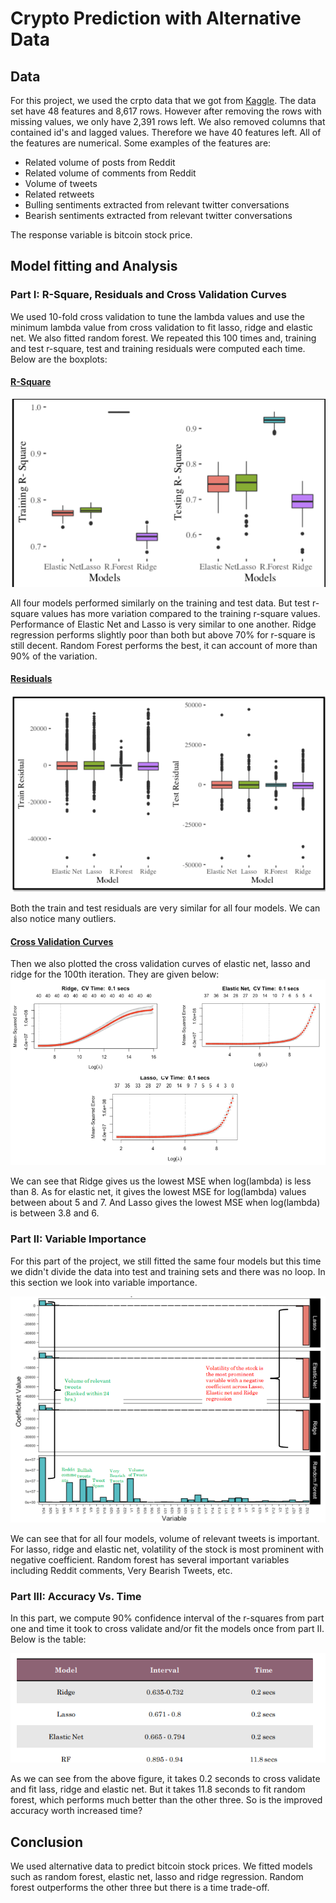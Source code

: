 # Crypto Prediction with Alternative Data

## Data
For this project, we used the crpto data that we got from [Kaggle](https://www.kaggle.com/rafat97/cryptocurrency-price-prediction-by-ieee-ensi-sb). The data set have 48 features and 8,617 rows. However after removing the rows with missing values, we only have 2,391 rows left. We also removed columns that contained id's and lagged values. Therefore we have 40 features left. All of the features are numerical. Some examples of the features are:

- Related volume of posts from Reddit
- Related volume of comments from Reddit
- Volume of tweets 
- Related retweets
- Bulling sentiments extracted from relevant twitter conversations
- Bearish sentiments extracted from relevant twitter conversations

The response variable is bitcoin stock price. 

## Model fitting and Analysis
### Part I: R-Square, Residuals and Cross Validation Curves
We used 10-fold cross validation to tune the lambda values and use the minimum lambda value from cross validation to fit lasso, ridge and elastic net. We also fitted random forest. We repeated this 100 times and, training and test r-square, test and training residuals were computed each time. Below are the boxplots:

#### <u>R-Square</u>
![R-Square](images/r-square.png)

All four models performed similarly on the training and test data. But test r-square values has more variation compared to the training r-square values. Performance of Elastic Net and Lasso is very similar to one another. Ridge regression performs slightly poor than both but above 70% for r-square is still decent. Random Forest performs the best, it can account of more than 90% of the variation.

#### <u>Residuals</u>
![Residuals](images/residual.png)

Both the train and test residuals are very similar for all four models. We can also notice many outliers.

#### <u>Cross Validation Curves</u>
Then we also plotted the cross validation curves of elastic net, lasso and ridge for the 100th iteration. They are given below:
![Cross Validation Curves](images/cv.png)

We can see that Ridge gives us the lowest MSE when log(lambda) is less than 8. As for elastic net, it gives the lowest MSE for log(lambda) values between about 5 and 7. And Lasso gives the lowest MSE when log(lambda) is between 3.8 and 6. 

### Part II: Variable Importance
For this part of the project, we still fitted the same four models but this time we didn't divide the data into test and training sets and there was no loop. In this section we look into variable importance.

![Variable Importance](images/varim.png)

We can see that for all four models, volume of relevant tweets is important. For lasso, ridge and elastic net, volatility of the stock is most prominent with negative coefficient. Random forest has several important variables including Reddit comments, Very Bearish Tweets, etc.

### Part III: Accuracy Vs. Time 
In this part, we compute 90% confidence interval of the r-squares from part one and time it took to cross validate and/or fit the models once from part II. Below is the table:

![Accuracy Vs. Time](images/time.png)

As we can see from the above figure, it takes 0.2 seconds to cross validate and fit lass, ridge and elastic net. But it takes 11.8 seconds to fit random forest, which performs much better than the other three. So is the improved accuracy worth increased time?

## Conclusion
We used alternative data to predict bitcoin stock prices. We fitted models such as random forest, elastic net, lasso and ridge regression. Random forest outperforms the other three but there is a time trade-off. 

